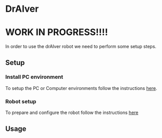 # DrAIver #

# WORK IN PROGRESS!!!!

In order to use the drAIver robot we need to perform some setup steps.

## Setup ##

### Install PC environment ###

To setup the PC or Computer environments follow the instructions [here](https://github.com/MarcoSignoretto/drAIver/blob/master/readme/ENVIRONMENT_SETUP.md).

### Robot setup ###

To prepare and configure the robot follow the instructions [here](https://github.com/MarcoSignoretto/drAIver/blob/master/readme/ROBOT_SETUP.md)


## Usage ##
